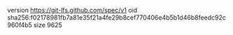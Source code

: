 version https://git-lfs.github.com/spec/v1
oid sha256:f02178981fb7a81e35f21a4fe29b8cef770406e4b5b1d46b8feedc92c960f4b5
size 9625
